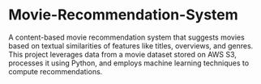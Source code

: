 # Movie-Recommendation-System
A content-based movie recommendation system that suggests movies based on textual similarities of features like titles, overviews, and genres. This project leverages data from a movie dataset stored on AWS S3, processes it using Python, and employs machine learning techniques to compute recommendations.
